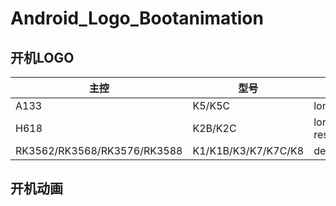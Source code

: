 # Android_Logo_Bootanimation



## 开机LOGO

| 主控                        | 型号                | LOGO路径                                                     |
| --------------------------- | ------------------- | ------------------------------------------------------------ |
| A133                        | K5/K5C              | longan/device/config/chips/a133/configs/c3/android/bootlogo.bmp |
| H618                        | K2B/K2C             | longan/device/config/chips/h618/boot-resource/boot-resource/bootlogo.bmp |
| RK3562/RK3568/RK3576/RK3588 | K1/K1B/K3/K7/K7C/K8 | device/rockchip/common/device.mk                             |



## 开机动画

